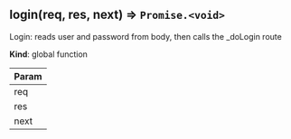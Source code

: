 <a name="login"></a>

## login(req, res, next) ⇒ <code>Promise.&lt;void&gt;</code>
Login: reads user and password from body, then calls the _doLogin  route

**Kind**: global function  

| Param |
| --- |
| req | 
| res | 
| next | 

